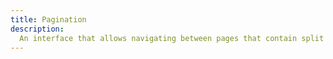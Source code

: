 ```yaml
---
title: Pagination
description:
  An interface that allows navigating between pages that contain split entries.
---
```

